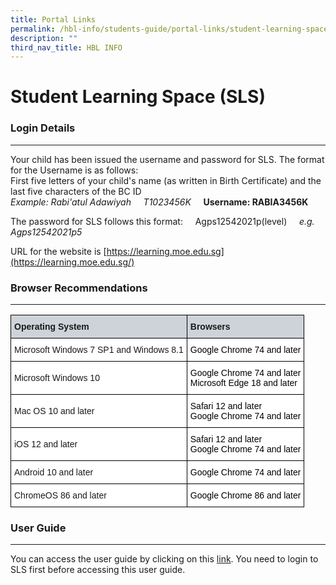 ```yaml
---
title: Portal Links
permalink: /hbl-info/students-guide/portal-links/student-learning-space-sls
description: ""
third_nav_title: HBL INFO
---
```

Student Learning Space (SLS)
============================

  

### Login Details
-------------

Your child has been issued the username and password for SLS. The format for the Username is as follows:  
First five letters of your child's name (as written in Birth Certificate) and the last five characters of the BC ID  
_Example: Rabi'atul Adawiyah     T1023456K_     **Username: RABIA3456K**  
  

The password for SLS follows this format:     Agps12542021p(level)     _e.g. Agps12542021p5_

  
URL for the website is [https://learning.moe.edu.sg](https://learning.moe.edu.sg/)

### Browser Recommendations
-----------------------

<style type="text/css">
.tg  {border-collapse:collapse;border-spacing:0;}
.tg td{border-color:black;border-style:solid;border-width:1px;font-family:Arial, sans-serif;font-size:14px;
  overflow:hidden;padding:10px 5px;word-break:normal;}
.tg th{border-color:black;border-style:solid;border-width:1px;font-family:Arial, sans-serif;font-size:14px;
  font-weight:normal;overflow:hidden;padding:10px 5px;word-break:normal;}
.tg .tg-ow72{background-color:#FFF;color:#1A1A1A;text-align:left;vertical-align:middle}
.tg .tg-qzhz{background-color:#CED3D9;color:#1A1A1A;font-weight:bold;text-align:left;vertical-align:middle}
.tg .tg-i6xq{background-color:#FFF;color:#1A1A1A;text-align:left;vertical-align:top}
</style>
<table class="tg">
<thead>
  <tr>
    <th class="tg-qzhz"><span style="background-color:#CED3D9">Operating System</span></th>
    <th class="tg-qzhz"><span style="background-color:#CED3D9">Browsers</span></th>
  </tr>
</thead>
<tbody>
  <tr>
    <td class="tg-ow72">Microsoft Windows 7 SP1 and Windows 8.1</td>
    <td class="tg-i6xq"><span style="font-weight:normal;color:#000">Google Chrome 74 and later</span></td>
  </tr>
  <tr>
    <td class="tg-ow72">Microsoft Windows 10</td>
    <td class="tg-i6xq"><span style="font-weight:normal;color:#000">Google Chrome 74 and later</span><br><span style="font-weight:normal;color:#000">Microsoft Edge 18 and later</span></td>
  </tr>
  <tr>
    <td class="tg-ow72">Mac OS 10 and later</td>
    <td class="tg-i6xq"><span style="font-weight:normal;color:#000">Safari 12 and later</span><br><span style="font-weight:normal;color:#000">Google Chrome 74 and later</span></td>
  </tr>
  <tr>
    <td class="tg-ow72">iOS 12 and later</td>
    <td class="tg-i6xq"><span style="font-weight:normal;color:#000">Safari 12 and later</span><br><span style="font-weight:normal;color:#000">Google Chrome 74 and later</span></td>
  </tr>
  <tr>
    <td class="tg-ow72">Android 10 and later</td>
    <td class="tg-i6xq"><span style="font-weight:normal;color:#000">Google Chrome 74 and later</span></td>
  </tr>
  <tr>
    <td class="tg-ow72">ChromeOS 86 and later</td>
    <td class="tg-i6xq"><span style="font-weight:normal;color:#000">Google Chrome 86 and later</span></td>
  </tr>
</tbody>
</table>

### User Guide
----------

You can access the user guide by clicking on this [link](https://mo.learning.moe.edu.sg/sls-user-guide/vle/student/index.html). You need to login to SLS first before accessing this user guide.